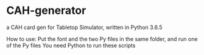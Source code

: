 # CAH-generator
a CAH card gen for Tabletop Simulator, written in Python 3.6.5

How to use: Put the font and the two Py files in the same folder, and run one of the Py files
You need Python to run these scripts
